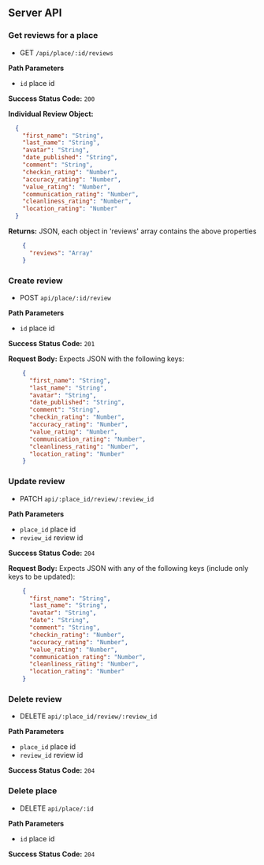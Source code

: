 ## Server API

### Get reviews for a place
  * GET `/api/place/:id/reviews`

**Path Parameters**
  * `id`  place id

**Success Status Code:** `200`

**Individual Review Object:**

```json
  {
    "first_name": "String",
    "last_name": "String",
    "avatar": "String",
    "date_published": "String",
    "comment": "String",
    "checkin_rating": "Number",
    "accuracy_rating": "Number",
    "value_rating": "Number",
    "communication_rating": "Number",
    "cleanliness_rating": "Number",
    "location_rating": "Number"
  }
```

**Returns:** JSON, each object in 'reviews' array contains the above properties

```json
    {
      "reviews": "Array"
    }
```

### Create review
  * POST `api/place/:id/review`

**Path Parameters**
  * `id` place id

**Success Status Code:** `201`

**Request Body:** Expects JSON with the following keys:

```json
    {
      "first_name": "String",
      "last_name": "String",
      "avatar": "String",
      "date_published": "String",
      "comment": "String",
      "checkin_rating": "Number",
      "accuracy_rating": "Number",
      "value_rating": "Number",
      "communication_rating": "Number",
      "cleanliness_rating": "Number",
      "location_rating": "Number"
    }
```

### Update review
  * PATCH `api/:place_id/review/:review_id`

**Path Parameters**
  * `place_id` place id
  * `review_id` review id

**Success Status Code:** `204`

**Request Body:** Expects JSON with any of the following keys (include only keys to be updated):
```json
    {
      "first_name": "String",
      "last_name": "String",
      "avatar": "String",
      "date": "String",
      "comment": "String",
      "checkin_rating": "Number",
      "accuracy_rating": "Number",
      "value_rating": "Number",
      "communication_rating": "Number",
      "cleanliness_rating": "Number",
      "location_rating": "Number"
    }
```

### Delete review
  * DELETE `api/:place_id/review/:review_id`

**Path Parameters**
  * `place_id` place id
  * `review_id` review id

**Success Status Code:** `204`

### Delete place
  * DELETE `api/place/:id`

**Path Parameters**
  * `id` place id

**Success Status Code:** `204`